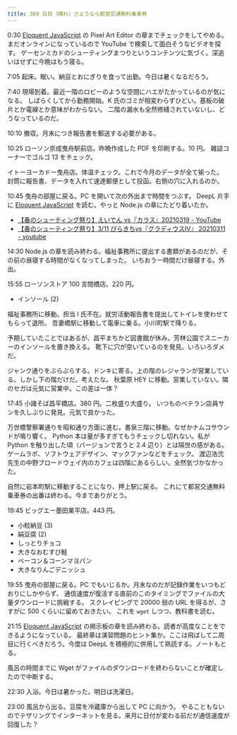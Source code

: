 ```yaml
---
title: 369 日目（晴れ）さようなら都営交通無料乗車券
---
```


0:30 [Eloquent JavaScript][Haverbeke18] の Pixel Art Editor の章までチェックをしてやめる。
まだオンラインになっているので YouTube で検索して面白そうなビデオを探す。
ゲーセンミカドのシューティングまつりというコンテンツに気づく。深追いはせずに今晩はもう寝る。

7:05 起床。眠い。納豆とおにぎりを食って出勤。今日は暑くなるだろう。

7:40 現場到着。最近一階のロビーのような空間にハエがたかっているのが気になる。
しばらくしてから勤務開始。K 氏のゴミが相変わらずひどい。基板の破片とか電線とか意味がわからない。
二階の漏水も全然修繕されていないし、どうなっているのだ。

10:10 撤収。月末につき報告書を郵送する必要がある。

10:25 ローソン京成曳舟駅前店。昨晩作成した PDF を印刷する。10 円。
雑誌コーナーでゴルゴ 13 をチェック。

イトーヨーカドー曳舟店。体温チェック。これで今月のデータが全て揃った。
封筒に報告書、データを入れて速達郵便として投函。右側の穴に入れるのか。

10:45 曳舟の部屋に戻る。PC を開いて次の外出まで時間をつぶす。
DeepL 片手に [Eloquent JavaScript][Haverbeke18] を読む。やっと Node.js の章にたどり着いたか。

* [【春のシューティング祭り】えいでん vs『カラス』20210319 - YouTube](https://www.youtube.com/watch?v=Fe4MQPd4zEE)
* [【春のシューティング祭り】3/11 ぴらきちvs『グラディウスIV』 20210311 - youtube](https://www.youtube.com/watch?v=Fanmh6KgDIM)

14:30 Node.js の章を読み終わる。福祉事務所に提出する書類があるのだが、その前の昼寝する時間がなくなってしまった。
いちおう一時間だけ昼寝する。外出。

15:55 ローソンストア 100 言問橋店。220 円。

* インソール (2)

福祉事務所に移動。担当 I 氏不在。就労活動報告書を提出してトイレを使わせてもらって退所。
吾妻橋駅に移動して電車に乗る。小川町駅で降りる。

予期していたことではあるが、昌平まちかど図書館が休み。芳林公園でスニーカーのインソールを置き換える。
靴下に穴が空いているのを発見。いろいろダメだ。

ジャンク通りをぶらぶらする。ドンキに寄る。上の階のレジャランが営業している。しかし下の階だけだ。考えたな。
秋葉原 HEY に移動。営業していない。隣のセガは元気に営業中。この差は一体？

17:45 小諸そば昌平橋店。380 円。二枚盛り大盛り。
いつものベテラン店員サンを久しぶりに発見。元気で良かった。

万世橋警察署通りを昭和通り方面に進む。書泉三階に移動。なぜかナムコサウンドが鳴り響く。
Python 本は量が多すぎてもうチェックし切れない。私が Python を触り出した頃（バージョンで言うと 2.4 辺り）とは隔世の感がある。
ゲームラボ、ソフトウェアデザイン、マックファンなどをチェック。
渡辺浩弐先生の中野ブロードウェイ内のカフェは四階にあるらしい。全然気づかなかった。

自然に岩本町駅に移動することになり、押上駅に戻る。
これにて都営交通無料乗車券の出番は終わる。今までありがとう。

19:45 ビッグエー墨田業平店。443 円。

* 小粒納豆 (3)
* 絹豆腐 (2)
* しっとりチョコ
* 大きなおむすび鮭
* ベーコン＆コーンマヨパン
* 大きなりんごデニッシュ

19:55 曳舟の部屋に戻る。PC でもいじるか。月末なのだが記録作業をいつもどおりにしかやらず、
通信速度が復活する直前のこのタイミングでファイルの大量ダウンロードに挑戦する。
スクレイピングで 20000 弱の URL を得るが、さすがに 500 くらいに留めておきたい。
これを `wget` しつつ、教科書を読む。

21:15 [Eloquent JavaScript][Haverbeke18] の掲示板の章を読み終わる。読者が高度なことをできるようになっている。
最終章は演習問題のヒント集か。ここは飛ばして二周目に行くべきだろう。今度は DeepL を積極的に併用して熟読する。ノートもとる。

風呂の時間までに Wget がファイルのダウンロードを終わらないことが確定したので中断する。

22:30 入浴。今日は暑かった。明日は洗濯日。

23:00 風呂から出る。豆腐を冷蔵庫から出して PC に向かう。
やることもないのでテザリングでインターネットを見る。来月に日付が変わる前だが通信速度が回復した？

[Haverbeke18]: https://eloquentjavascript.net/
